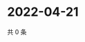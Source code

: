 # 2022-04-21

共 0 条

<!-- BEGIN WEIBO -->
<!-- 最后更新时间 Thu Apr 21 2022 14:16:06 GMT+0800 (China Standard Time) -->

<!-- END WEIBO -->
